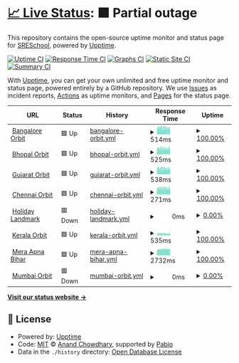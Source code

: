 # [📈 Live Status](https://SRESchool.github.io/All-HolidayLandmark-Websites-Uptime-Monitor): <!--live status--> **🟧 Partial outage**

This repository contains the open-source uptime monitor and status page for [SRESchool](https://SRESchool.github.io/All-HolidayLandmark-Websites-Uptime-Monitor), powered by [Upptime](https://github.com/upptime/upptime).

[![Uptime CI](https://github.com/SRESchool/All-HolidayLandmark-Websites-Uptime-Monitor/workflows/Uptime%20CI/badge.svg)](https://github.com/SRESchool/All-HolidayLandmark-Websites-Uptime-Monitor/actions?query=workflow%3A%22Uptime+CI%22)
[![Response Time CI](https://github.com/SRESchool/All-HolidayLandmark-Websites-Uptime-Monitor/workflows/Response%20Time%20CI/badge.svg)](https://github.com/SRESchool/All-HolidayLandmark-Websites-Uptime-Monitor/actions?query=workflow%3A%22Response+Time+CI%22)
[![Graphs CI](https://github.com/SRESchool/All-HolidayLandmark-Websites-Uptime-Monitor/workflows/Graphs%20CI/badge.svg)](https://github.com/SRESchool/All-HolidayLandmark-Websites-Uptime-Monitor/actions?query=workflow%3A%22Graphs+CI%22)
[![Static Site CI](https://github.com/SRESchool/All-HolidayLandmark-Websites-Uptime-Monitor/workflows/Static%20Site%20CI/badge.svg)](https://github.com/SRESchool/All-HolidayLandmark-Websites-Uptime-Monitor/actions?query=workflow%3A%22Static+Site+CI%22)
[![Summary CI](https://github.com/SRESchool/All-HolidayLandmark-Websites-Uptime-Monitor/workflows/Summary%20CI/badge.svg)](https://github.com/SRESchool/All-HolidayLandmark-Websites-Uptime-Monitor/actions?query=workflow%3A%22Summary+CI%22)

With [Upptime](https://upptime.js.org), you can get your own unlimited and free uptime monitor and status page, powered entirely by a GitHub repository. We use [Issues](https://github.com/SRESchool/All-HolidayLandmark-Websites-Uptime-Monitor/issues) as incident reports, [Actions](https://github.com/SRESchool/All-HolidayLandmark-Websites-Uptime-Monitor/actions) as uptime monitors, and [Pages](https://SRESchool.github.io/All-HolidayLandmark-Websites-Uptime-Monitor) for the status page.

<!--start: status pages-->
<!-- This summary is generated by Upptime (https://github.com/upptime/upptime) -->
<!-- Do not edit this manually, your changes will be overwritten -->
<!-- prettier-ignore -->
| URL | Status | History | Response Time | Uptime |
| --- | ------ | ------- | ------------- | ------ |
| <img alt="" src="https://icons.duckduckgo.com/ip3/bangaloreorbit.com.ico" height="13"> [Bangalore Orbit](https://bangaloreorbit.com) | 🟩 Up | [bangalore-orbit.yml](https://github.com/SRESchool/All-HolidayLandmark-Websites-Uptime-Monitor/commits/HEAD/history/bangalore-orbit.yml) | <details><summary><img alt="Response time graph" src="./graphs/bangalore-orbit/response-time-week.png" height="20"> 514ms</summary><br><a href="https://SRESchool.github.io/All-HolidayLandmark-Websites-Uptime-Monitor/history/bangalore-orbit"><img alt="Response time 514" src="https://img.shields.io/endpoint?url=https%3A%2F%2Fraw.githubusercontent.com%2FSRESchool%2FAll-HolidayLandmark-Websites-Uptime-Monitor%2FHEAD%2Fapi%2Fbangalore-orbit%2Fresponse-time.json"></a><br><a href="https://SRESchool.github.io/All-HolidayLandmark-Websites-Uptime-Monitor/history/bangalore-orbit"><img alt="24-hour response time 514" src="https://img.shields.io/endpoint?url=https%3A%2F%2Fraw.githubusercontent.com%2FSRESchool%2FAll-HolidayLandmark-Websites-Uptime-Monitor%2FHEAD%2Fapi%2Fbangalore-orbit%2Fresponse-time-day.json"></a><br><a href="https://SRESchool.github.io/All-HolidayLandmark-Websites-Uptime-Monitor/history/bangalore-orbit"><img alt="7-day response time 514" src="https://img.shields.io/endpoint?url=https%3A%2F%2Fraw.githubusercontent.com%2FSRESchool%2FAll-HolidayLandmark-Websites-Uptime-Monitor%2FHEAD%2Fapi%2Fbangalore-orbit%2Fresponse-time-week.json"></a><br><a href="https://SRESchool.github.io/All-HolidayLandmark-Websites-Uptime-Monitor/history/bangalore-orbit"><img alt="30-day response time 514" src="https://img.shields.io/endpoint?url=https%3A%2F%2Fraw.githubusercontent.com%2FSRESchool%2FAll-HolidayLandmark-Websites-Uptime-Monitor%2FHEAD%2Fapi%2Fbangalore-orbit%2Fresponse-time-month.json"></a><br><a href="https://SRESchool.github.io/All-HolidayLandmark-Websites-Uptime-Monitor/history/bangalore-orbit"><img alt="1-year response time 514" src="https://img.shields.io/endpoint?url=https%3A%2F%2Fraw.githubusercontent.com%2FSRESchool%2FAll-HolidayLandmark-Websites-Uptime-Monitor%2FHEAD%2Fapi%2Fbangalore-orbit%2Fresponse-time-year.json"></a></details> | <details><summary><a href="https://SRESchool.github.io/All-HolidayLandmark-Websites-Uptime-Monitor/history/bangalore-orbit">100.00%</a></summary><a href="https://SRESchool.github.io/All-HolidayLandmark-Websites-Uptime-Monitor/history/bangalore-orbit"><img alt="All-time uptime 100.00%" src="https://img.shields.io/endpoint?url=https%3A%2F%2Fraw.githubusercontent.com%2FSRESchool%2FAll-HolidayLandmark-Websites-Uptime-Monitor%2FHEAD%2Fapi%2Fbangalore-orbit%2Fuptime.json"></a><br><a href="https://SRESchool.github.io/All-HolidayLandmark-Websites-Uptime-Monitor/history/bangalore-orbit"><img alt="24-hour uptime 100.00%" src="https://img.shields.io/endpoint?url=https%3A%2F%2Fraw.githubusercontent.com%2FSRESchool%2FAll-HolidayLandmark-Websites-Uptime-Monitor%2FHEAD%2Fapi%2Fbangalore-orbit%2Fuptime-day.json"></a><br><a href="https://SRESchool.github.io/All-HolidayLandmark-Websites-Uptime-Monitor/history/bangalore-orbit"><img alt="7-day uptime 100.00%" src="https://img.shields.io/endpoint?url=https%3A%2F%2Fraw.githubusercontent.com%2FSRESchool%2FAll-HolidayLandmark-Websites-Uptime-Monitor%2FHEAD%2Fapi%2Fbangalore-orbit%2Fuptime-week.json"></a><br><a href="https://SRESchool.github.io/All-HolidayLandmark-Websites-Uptime-Monitor/history/bangalore-orbit"><img alt="30-day uptime 100.00%" src="https://img.shields.io/endpoint?url=https%3A%2F%2Fraw.githubusercontent.com%2FSRESchool%2FAll-HolidayLandmark-Websites-Uptime-Monitor%2FHEAD%2Fapi%2Fbangalore-orbit%2Fuptime-month.json"></a><br><a href="https://SRESchool.github.io/All-HolidayLandmark-Websites-Uptime-Monitor/history/bangalore-orbit"><img alt="1-year uptime 100.00%" src="https://img.shields.io/endpoint?url=https%3A%2F%2Fraw.githubusercontent.com%2FSRESchool%2FAll-HolidayLandmark-Websites-Uptime-Monitor%2FHEAD%2Fapi%2Fbangalore-orbit%2Fuptime-year.json"></a></details>
| <img alt="" src="https://icons.duckduckgo.com/ip3/bhopalorbit.com.ico" height="13"> [Bhopal Orbit](https://bhopalorbit.com) | 🟩 Up | [bhopal-orbit.yml](https://github.com/SRESchool/All-HolidayLandmark-Websites-Uptime-Monitor/commits/HEAD/history/bhopal-orbit.yml) | <details><summary><img alt="Response time graph" src="./graphs/bhopal-orbit/response-time-week.png" height="20"> 525ms</summary><br><a href="https://SRESchool.github.io/All-HolidayLandmark-Websites-Uptime-Monitor/history/bhopal-orbit"><img alt="Response time 525" src="https://img.shields.io/endpoint?url=https%3A%2F%2Fraw.githubusercontent.com%2FSRESchool%2FAll-HolidayLandmark-Websites-Uptime-Monitor%2FHEAD%2Fapi%2Fbhopal-orbit%2Fresponse-time.json"></a><br><a href="https://SRESchool.github.io/All-HolidayLandmark-Websites-Uptime-Monitor/history/bhopal-orbit"><img alt="24-hour response time 525" src="https://img.shields.io/endpoint?url=https%3A%2F%2Fraw.githubusercontent.com%2FSRESchool%2FAll-HolidayLandmark-Websites-Uptime-Monitor%2FHEAD%2Fapi%2Fbhopal-orbit%2Fresponse-time-day.json"></a><br><a href="https://SRESchool.github.io/All-HolidayLandmark-Websites-Uptime-Monitor/history/bhopal-orbit"><img alt="7-day response time 525" src="https://img.shields.io/endpoint?url=https%3A%2F%2Fraw.githubusercontent.com%2FSRESchool%2FAll-HolidayLandmark-Websites-Uptime-Monitor%2FHEAD%2Fapi%2Fbhopal-orbit%2Fresponse-time-week.json"></a><br><a href="https://SRESchool.github.io/All-HolidayLandmark-Websites-Uptime-Monitor/history/bhopal-orbit"><img alt="30-day response time 525" src="https://img.shields.io/endpoint?url=https%3A%2F%2Fraw.githubusercontent.com%2FSRESchool%2FAll-HolidayLandmark-Websites-Uptime-Monitor%2FHEAD%2Fapi%2Fbhopal-orbit%2Fresponse-time-month.json"></a><br><a href="https://SRESchool.github.io/All-HolidayLandmark-Websites-Uptime-Monitor/history/bhopal-orbit"><img alt="1-year response time 525" src="https://img.shields.io/endpoint?url=https%3A%2F%2Fraw.githubusercontent.com%2FSRESchool%2FAll-HolidayLandmark-Websites-Uptime-Monitor%2FHEAD%2Fapi%2Fbhopal-orbit%2Fresponse-time-year.json"></a></details> | <details><summary><a href="https://SRESchool.github.io/All-HolidayLandmark-Websites-Uptime-Monitor/history/bhopal-orbit">100.00%</a></summary><a href="https://SRESchool.github.io/All-HolidayLandmark-Websites-Uptime-Monitor/history/bhopal-orbit"><img alt="All-time uptime 100.00%" src="https://img.shields.io/endpoint?url=https%3A%2F%2Fraw.githubusercontent.com%2FSRESchool%2FAll-HolidayLandmark-Websites-Uptime-Monitor%2FHEAD%2Fapi%2Fbhopal-orbit%2Fuptime.json"></a><br><a href="https://SRESchool.github.io/All-HolidayLandmark-Websites-Uptime-Monitor/history/bhopal-orbit"><img alt="24-hour uptime 100.00%" src="https://img.shields.io/endpoint?url=https%3A%2F%2Fraw.githubusercontent.com%2FSRESchool%2FAll-HolidayLandmark-Websites-Uptime-Monitor%2FHEAD%2Fapi%2Fbhopal-orbit%2Fuptime-day.json"></a><br><a href="https://SRESchool.github.io/All-HolidayLandmark-Websites-Uptime-Monitor/history/bhopal-orbit"><img alt="7-day uptime 100.00%" src="https://img.shields.io/endpoint?url=https%3A%2F%2Fraw.githubusercontent.com%2FSRESchool%2FAll-HolidayLandmark-Websites-Uptime-Monitor%2FHEAD%2Fapi%2Fbhopal-orbit%2Fuptime-week.json"></a><br><a href="https://SRESchool.github.io/All-HolidayLandmark-Websites-Uptime-Monitor/history/bhopal-orbit"><img alt="30-day uptime 100.00%" src="https://img.shields.io/endpoint?url=https%3A%2F%2Fraw.githubusercontent.com%2FSRESchool%2FAll-HolidayLandmark-Websites-Uptime-Monitor%2FHEAD%2Fapi%2Fbhopal-orbit%2Fuptime-month.json"></a><br><a href="https://SRESchool.github.io/All-HolidayLandmark-Websites-Uptime-Monitor/history/bhopal-orbit"><img alt="1-year uptime 100.00%" src="https://img.shields.io/endpoint?url=https%3A%2F%2Fraw.githubusercontent.com%2FSRESchool%2FAll-HolidayLandmark-Websites-Uptime-Monitor%2FHEAD%2Fapi%2Fbhopal-orbit%2Fuptime-year.json"></a></details>
| <img alt="" src="https://icons.duckduckgo.com/ip3/gujaratorbit.com.ico" height="13"> [Gujarat Orbit](https://gujaratorbit.com) | 🟩 Up | [gujarat-orbit.yml](https://github.com/SRESchool/All-HolidayLandmark-Websites-Uptime-Monitor/commits/HEAD/history/gujarat-orbit.yml) | <details><summary><img alt="Response time graph" src="./graphs/gujarat-orbit/response-time-week.png" height="20"> 538ms</summary><br><a href="https://SRESchool.github.io/All-HolidayLandmark-Websites-Uptime-Monitor/history/gujarat-orbit"><img alt="Response time 538" src="https://img.shields.io/endpoint?url=https%3A%2F%2Fraw.githubusercontent.com%2FSRESchool%2FAll-HolidayLandmark-Websites-Uptime-Monitor%2FHEAD%2Fapi%2Fgujarat-orbit%2Fresponse-time.json"></a><br><a href="https://SRESchool.github.io/All-HolidayLandmark-Websites-Uptime-Monitor/history/gujarat-orbit"><img alt="24-hour response time 538" src="https://img.shields.io/endpoint?url=https%3A%2F%2Fraw.githubusercontent.com%2FSRESchool%2FAll-HolidayLandmark-Websites-Uptime-Monitor%2FHEAD%2Fapi%2Fgujarat-orbit%2Fresponse-time-day.json"></a><br><a href="https://SRESchool.github.io/All-HolidayLandmark-Websites-Uptime-Monitor/history/gujarat-orbit"><img alt="7-day response time 538" src="https://img.shields.io/endpoint?url=https%3A%2F%2Fraw.githubusercontent.com%2FSRESchool%2FAll-HolidayLandmark-Websites-Uptime-Monitor%2FHEAD%2Fapi%2Fgujarat-orbit%2Fresponse-time-week.json"></a><br><a href="https://SRESchool.github.io/All-HolidayLandmark-Websites-Uptime-Monitor/history/gujarat-orbit"><img alt="30-day response time 538" src="https://img.shields.io/endpoint?url=https%3A%2F%2Fraw.githubusercontent.com%2FSRESchool%2FAll-HolidayLandmark-Websites-Uptime-Monitor%2FHEAD%2Fapi%2Fgujarat-orbit%2Fresponse-time-month.json"></a><br><a href="https://SRESchool.github.io/All-HolidayLandmark-Websites-Uptime-Monitor/history/gujarat-orbit"><img alt="1-year response time 538" src="https://img.shields.io/endpoint?url=https%3A%2F%2Fraw.githubusercontent.com%2FSRESchool%2FAll-HolidayLandmark-Websites-Uptime-Monitor%2FHEAD%2Fapi%2Fgujarat-orbit%2Fresponse-time-year.json"></a></details> | <details><summary><a href="https://SRESchool.github.io/All-HolidayLandmark-Websites-Uptime-Monitor/history/gujarat-orbit">100.00%</a></summary><a href="https://SRESchool.github.io/All-HolidayLandmark-Websites-Uptime-Monitor/history/gujarat-orbit"><img alt="All-time uptime 100.00%" src="https://img.shields.io/endpoint?url=https%3A%2F%2Fraw.githubusercontent.com%2FSRESchool%2FAll-HolidayLandmark-Websites-Uptime-Monitor%2FHEAD%2Fapi%2Fgujarat-orbit%2Fuptime.json"></a><br><a href="https://SRESchool.github.io/All-HolidayLandmark-Websites-Uptime-Monitor/history/gujarat-orbit"><img alt="24-hour uptime 100.00%" src="https://img.shields.io/endpoint?url=https%3A%2F%2Fraw.githubusercontent.com%2FSRESchool%2FAll-HolidayLandmark-Websites-Uptime-Monitor%2FHEAD%2Fapi%2Fgujarat-orbit%2Fuptime-day.json"></a><br><a href="https://SRESchool.github.io/All-HolidayLandmark-Websites-Uptime-Monitor/history/gujarat-orbit"><img alt="7-day uptime 100.00%" src="https://img.shields.io/endpoint?url=https%3A%2F%2Fraw.githubusercontent.com%2FSRESchool%2FAll-HolidayLandmark-Websites-Uptime-Monitor%2FHEAD%2Fapi%2Fgujarat-orbit%2Fuptime-week.json"></a><br><a href="https://SRESchool.github.io/All-HolidayLandmark-Websites-Uptime-Monitor/history/gujarat-orbit"><img alt="30-day uptime 100.00%" src="https://img.shields.io/endpoint?url=https%3A%2F%2Fraw.githubusercontent.com%2FSRESchool%2FAll-HolidayLandmark-Websites-Uptime-Monitor%2FHEAD%2Fapi%2Fgujarat-orbit%2Fuptime-month.json"></a><br><a href="https://SRESchool.github.io/All-HolidayLandmark-Websites-Uptime-Monitor/history/gujarat-orbit"><img alt="1-year uptime 100.00%" src="https://img.shields.io/endpoint?url=https%3A%2F%2Fraw.githubusercontent.com%2FSRESchool%2FAll-HolidayLandmark-Websites-Uptime-Monitor%2FHEAD%2Fapi%2Fgujarat-orbit%2Fuptime-year.json"></a></details>
| <img alt="" src="https://icons.duckduckgo.com/ip3/chennaiorbit.com.ico" height="13"> [Chennai Orbit](https://chennaiorbit.com) | 🟩 Up | [chennai-orbit.yml](https://github.com/SRESchool/All-HolidayLandmark-Websites-Uptime-Monitor/commits/HEAD/history/chennai-orbit.yml) | <details><summary><img alt="Response time graph" src="./graphs/chennai-orbit/response-time-week.png" height="20"> 271ms</summary><br><a href="https://SRESchool.github.io/All-HolidayLandmark-Websites-Uptime-Monitor/history/chennai-orbit"><img alt="Response time 271" src="https://img.shields.io/endpoint?url=https%3A%2F%2Fraw.githubusercontent.com%2FSRESchool%2FAll-HolidayLandmark-Websites-Uptime-Monitor%2FHEAD%2Fapi%2Fchennai-orbit%2Fresponse-time.json"></a><br><a href="https://SRESchool.github.io/All-HolidayLandmark-Websites-Uptime-Monitor/history/chennai-orbit"><img alt="24-hour response time 271" src="https://img.shields.io/endpoint?url=https%3A%2F%2Fraw.githubusercontent.com%2FSRESchool%2FAll-HolidayLandmark-Websites-Uptime-Monitor%2FHEAD%2Fapi%2Fchennai-orbit%2Fresponse-time-day.json"></a><br><a href="https://SRESchool.github.io/All-HolidayLandmark-Websites-Uptime-Monitor/history/chennai-orbit"><img alt="7-day response time 271" src="https://img.shields.io/endpoint?url=https%3A%2F%2Fraw.githubusercontent.com%2FSRESchool%2FAll-HolidayLandmark-Websites-Uptime-Monitor%2FHEAD%2Fapi%2Fchennai-orbit%2Fresponse-time-week.json"></a><br><a href="https://SRESchool.github.io/All-HolidayLandmark-Websites-Uptime-Monitor/history/chennai-orbit"><img alt="30-day response time 271" src="https://img.shields.io/endpoint?url=https%3A%2F%2Fraw.githubusercontent.com%2FSRESchool%2FAll-HolidayLandmark-Websites-Uptime-Monitor%2FHEAD%2Fapi%2Fchennai-orbit%2Fresponse-time-month.json"></a><br><a href="https://SRESchool.github.io/All-HolidayLandmark-Websites-Uptime-Monitor/history/chennai-orbit"><img alt="1-year response time 271" src="https://img.shields.io/endpoint?url=https%3A%2F%2Fraw.githubusercontent.com%2FSRESchool%2FAll-HolidayLandmark-Websites-Uptime-Monitor%2FHEAD%2Fapi%2Fchennai-orbit%2Fresponse-time-year.json"></a></details> | <details><summary><a href="https://SRESchool.github.io/All-HolidayLandmark-Websites-Uptime-Monitor/history/chennai-orbit">100.00%</a></summary><a href="https://SRESchool.github.io/All-HolidayLandmark-Websites-Uptime-Monitor/history/chennai-orbit"><img alt="All-time uptime 100.00%" src="https://img.shields.io/endpoint?url=https%3A%2F%2Fraw.githubusercontent.com%2FSRESchool%2FAll-HolidayLandmark-Websites-Uptime-Monitor%2FHEAD%2Fapi%2Fchennai-orbit%2Fuptime.json"></a><br><a href="https://SRESchool.github.io/All-HolidayLandmark-Websites-Uptime-Monitor/history/chennai-orbit"><img alt="24-hour uptime 100.00%" src="https://img.shields.io/endpoint?url=https%3A%2F%2Fraw.githubusercontent.com%2FSRESchool%2FAll-HolidayLandmark-Websites-Uptime-Monitor%2FHEAD%2Fapi%2Fchennai-orbit%2Fuptime-day.json"></a><br><a href="https://SRESchool.github.io/All-HolidayLandmark-Websites-Uptime-Monitor/history/chennai-orbit"><img alt="7-day uptime 100.00%" src="https://img.shields.io/endpoint?url=https%3A%2F%2Fraw.githubusercontent.com%2FSRESchool%2FAll-HolidayLandmark-Websites-Uptime-Monitor%2FHEAD%2Fapi%2Fchennai-orbit%2Fuptime-week.json"></a><br><a href="https://SRESchool.github.io/All-HolidayLandmark-Websites-Uptime-Monitor/history/chennai-orbit"><img alt="30-day uptime 100.00%" src="https://img.shields.io/endpoint?url=https%3A%2F%2Fraw.githubusercontent.com%2FSRESchool%2FAll-HolidayLandmark-Websites-Uptime-Monitor%2FHEAD%2Fapi%2Fchennai-orbit%2Fuptime-month.json"></a><br><a href="https://SRESchool.github.io/All-HolidayLandmark-Websites-Uptime-Monitor/history/chennai-orbit"><img alt="1-year uptime 100.00%" src="https://img.shields.io/endpoint?url=https%3A%2F%2Fraw.githubusercontent.com%2FSRESchool%2FAll-HolidayLandmark-Websites-Uptime-Monitor%2FHEAD%2Fapi%2Fchennai-orbit%2Fuptime-year.json"></a></details>
| <img alt="" src="https://icons.duckduckgo.com/ip3/holidaylandmark.com.ico" height="13"> [Holiday Landmark](https://holidaylandmark.com) | 🟥 Down | [holiday-landmark.yml](https://github.com/SRESchool/All-HolidayLandmark-Websites-Uptime-Monitor/commits/HEAD/history/holiday-landmark.yml) | <details><summary><img alt="Response time graph" src="./graphs/holiday-landmark/response-time-week.png" height="20"> 0ms</summary><br><a href="https://SRESchool.github.io/All-HolidayLandmark-Websites-Uptime-Monitor/history/holiday-landmark"><img alt="Response time 0" src="https://img.shields.io/endpoint?url=https%3A%2F%2Fraw.githubusercontent.com%2FSRESchool%2FAll-HolidayLandmark-Websites-Uptime-Monitor%2FHEAD%2Fapi%2Fholiday-landmark%2Fresponse-time.json"></a><br><a href="https://SRESchool.github.io/All-HolidayLandmark-Websites-Uptime-Monitor/history/holiday-landmark"><img alt="24-hour response time 0" src="https://img.shields.io/endpoint?url=https%3A%2F%2Fraw.githubusercontent.com%2FSRESchool%2FAll-HolidayLandmark-Websites-Uptime-Monitor%2FHEAD%2Fapi%2Fholiday-landmark%2Fresponse-time-day.json"></a><br><a href="https://SRESchool.github.io/All-HolidayLandmark-Websites-Uptime-Monitor/history/holiday-landmark"><img alt="7-day response time 0" src="https://img.shields.io/endpoint?url=https%3A%2F%2Fraw.githubusercontent.com%2FSRESchool%2FAll-HolidayLandmark-Websites-Uptime-Monitor%2FHEAD%2Fapi%2Fholiday-landmark%2Fresponse-time-week.json"></a><br><a href="https://SRESchool.github.io/All-HolidayLandmark-Websites-Uptime-Monitor/history/holiday-landmark"><img alt="30-day response time 0" src="https://img.shields.io/endpoint?url=https%3A%2F%2Fraw.githubusercontent.com%2FSRESchool%2FAll-HolidayLandmark-Websites-Uptime-Monitor%2FHEAD%2Fapi%2Fholiday-landmark%2Fresponse-time-month.json"></a><br><a href="https://SRESchool.github.io/All-HolidayLandmark-Websites-Uptime-Monitor/history/holiday-landmark"><img alt="1-year response time 0" src="https://img.shields.io/endpoint?url=https%3A%2F%2Fraw.githubusercontent.com%2FSRESchool%2FAll-HolidayLandmark-Websites-Uptime-Monitor%2FHEAD%2Fapi%2Fholiday-landmark%2Fresponse-time-year.json"></a></details> | <details><summary><a href="https://SRESchool.github.io/All-HolidayLandmark-Websites-Uptime-Monitor/history/holiday-landmark">0.00%</a></summary><a href="https://SRESchool.github.io/All-HolidayLandmark-Websites-Uptime-Monitor/history/holiday-landmark"><img alt="All-time uptime 0.00%" src="https://img.shields.io/endpoint?url=https%3A%2F%2Fraw.githubusercontent.com%2FSRESchool%2FAll-HolidayLandmark-Websites-Uptime-Monitor%2FHEAD%2Fapi%2Fholiday-landmark%2Fuptime.json"></a><br><a href="https://SRESchool.github.io/All-HolidayLandmark-Websites-Uptime-Monitor/history/holiday-landmark"><img alt="24-hour uptime 0.00%" src="https://img.shields.io/endpoint?url=https%3A%2F%2Fraw.githubusercontent.com%2FSRESchool%2FAll-HolidayLandmark-Websites-Uptime-Monitor%2FHEAD%2Fapi%2Fholiday-landmark%2Fuptime-day.json"></a><br><a href="https://SRESchool.github.io/All-HolidayLandmark-Websites-Uptime-Monitor/history/holiday-landmark"><img alt="7-day uptime 0.00%" src="https://img.shields.io/endpoint?url=https%3A%2F%2Fraw.githubusercontent.com%2FSRESchool%2FAll-HolidayLandmark-Websites-Uptime-Monitor%2FHEAD%2Fapi%2Fholiday-landmark%2Fuptime-week.json"></a><br><a href="https://SRESchool.github.io/All-HolidayLandmark-Websites-Uptime-Monitor/history/holiday-landmark"><img alt="30-day uptime 0.00%" src="https://img.shields.io/endpoint?url=https%3A%2F%2Fraw.githubusercontent.com%2FSRESchool%2FAll-HolidayLandmark-Websites-Uptime-Monitor%2FHEAD%2Fapi%2Fholiday-landmark%2Fuptime-month.json"></a><br><a href="https://SRESchool.github.io/All-HolidayLandmark-Websites-Uptime-Monitor/history/holiday-landmark"><img alt="1-year uptime 0.00%" src="https://img.shields.io/endpoint?url=https%3A%2F%2Fraw.githubusercontent.com%2FSRESchool%2FAll-HolidayLandmark-Websites-Uptime-Monitor%2FHEAD%2Fapi%2Fholiday-landmark%2Fuptime-year.json"></a></details>
| <img alt="" src="https://icons.duckduckgo.com/ip3/keralaorbit.in.ico" height="13"> [Kerala Orbit](https://keralaorbit.in) | 🟩 Up | [kerala-orbit.yml](https://github.com/SRESchool/All-HolidayLandmark-Websites-Uptime-Monitor/commits/HEAD/history/kerala-orbit.yml) | <details><summary><img alt="Response time graph" src="./graphs/kerala-orbit/response-time-week.png" height="20"> 535ms</summary><br><a href="https://SRESchool.github.io/All-HolidayLandmark-Websites-Uptime-Monitor/history/kerala-orbit"><img alt="Response time 535" src="https://img.shields.io/endpoint?url=https%3A%2F%2Fraw.githubusercontent.com%2FSRESchool%2FAll-HolidayLandmark-Websites-Uptime-Monitor%2FHEAD%2Fapi%2Fkerala-orbit%2Fresponse-time.json"></a><br><a href="https://SRESchool.github.io/All-HolidayLandmark-Websites-Uptime-Monitor/history/kerala-orbit"><img alt="24-hour response time 535" src="https://img.shields.io/endpoint?url=https%3A%2F%2Fraw.githubusercontent.com%2FSRESchool%2FAll-HolidayLandmark-Websites-Uptime-Monitor%2FHEAD%2Fapi%2Fkerala-orbit%2Fresponse-time-day.json"></a><br><a href="https://SRESchool.github.io/All-HolidayLandmark-Websites-Uptime-Monitor/history/kerala-orbit"><img alt="7-day response time 535" src="https://img.shields.io/endpoint?url=https%3A%2F%2Fraw.githubusercontent.com%2FSRESchool%2FAll-HolidayLandmark-Websites-Uptime-Monitor%2FHEAD%2Fapi%2Fkerala-orbit%2Fresponse-time-week.json"></a><br><a href="https://SRESchool.github.io/All-HolidayLandmark-Websites-Uptime-Monitor/history/kerala-orbit"><img alt="30-day response time 535" src="https://img.shields.io/endpoint?url=https%3A%2F%2Fraw.githubusercontent.com%2FSRESchool%2FAll-HolidayLandmark-Websites-Uptime-Monitor%2FHEAD%2Fapi%2Fkerala-orbit%2Fresponse-time-month.json"></a><br><a href="https://SRESchool.github.io/All-HolidayLandmark-Websites-Uptime-Monitor/history/kerala-orbit"><img alt="1-year response time 535" src="https://img.shields.io/endpoint?url=https%3A%2F%2Fraw.githubusercontent.com%2FSRESchool%2FAll-HolidayLandmark-Websites-Uptime-Monitor%2FHEAD%2Fapi%2Fkerala-orbit%2Fresponse-time-year.json"></a></details> | <details><summary><a href="https://SRESchool.github.io/All-HolidayLandmark-Websites-Uptime-Monitor/history/kerala-orbit">100.00%</a></summary><a href="https://SRESchool.github.io/All-HolidayLandmark-Websites-Uptime-Monitor/history/kerala-orbit"><img alt="All-time uptime 100.00%" src="https://img.shields.io/endpoint?url=https%3A%2F%2Fraw.githubusercontent.com%2FSRESchool%2FAll-HolidayLandmark-Websites-Uptime-Monitor%2FHEAD%2Fapi%2Fkerala-orbit%2Fuptime.json"></a><br><a href="https://SRESchool.github.io/All-HolidayLandmark-Websites-Uptime-Monitor/history/kerala-orbit"><img alt="24-hour uptime 100.00%" src="https://img.shields.io/endpoint?url=https%3A%2F%2Fraw.githubusercontent.com%2FSRESchool%2FAll-HolidayLandmark-Websites-Uptime-Monitor%2FHEAD%2Fapi%2Fkerala-orbit%2Fuptime-day.json"></a><br><a href="https://SRESchool.github.io/All-HolidayLandmark-Websites-Uptime-Monitor/history/kerala-orbit"><img alt="7-day uptime 100.00%" src="https://img.shields.io/endpoint?url=https%3A%2F%2Fraw.githubusercontent.com%2FSRESchool%2FAll-HolidayLandmark-Websites-Uptime-Monitor%2FHEAD%2Fapi%2Fkerala-orbit%2Fuptime-week.json"></a><br><a href="https://SRESchool.github.io/All-HolidayLandmark-Websites-Uptime-Monitor/history/kerala-orbit"><img alt="30-day uptime 100.00%" src="https://img.shields.io/endpoint?url=https%3A%2F%2Fraw.githubusercontent.com%2FSRESchool%2FAll-HolidayLandmark-Websites-Uptime-Monitor%2FHEAD%2Fapi%2Fkerala-orbit%2Fuptime-month.json"></a><br><a href="https://SRESchool.github.io/All-HolidayLandmark-Websites-Uptime-Monitor/history/kerala-orbit"><img alt="1-year uptime 100.00%" src="https://img.shields.io/endpoint?url=https%3A%2F%2Fraw.githubusercontent.com%2FSRESchool%2FAll-HolidayLandmark-Websites-Uptime-Monitor%2FHEAD%2Fapi%2Fkerala-orbit%2Fuptime-year.json"></a></details>
| <img alt="" src="https://icons.duckduckgo.com/ip3/meraapnabihar.com.ico" height="13"> [Mera Apna Bihar](https://meraapnabihar.com) | 🟩 Up | [mera-apna-bihar.yml](https://github.com/SRESchool/All-HolidayLandmark-Websites-Uptime-Monitor/commits/HEAD/history/mera-apna-bihar.yml) | <details><summary><img alt="Response time graph" src="./graphs/mera-apna-bihar/response-time-week.png" height="20"> 2732ms</summary><br><a href="https://SRESchool.github.io/All-HolidayLandmark-Websites-Uptime-Monitor/history/mera-apna-bihar"><img alt="Response time 2732" src="https://img.shields.io/endpoint?url=https%3A%2F%2Fraw.githubusercontent.com%2FSRESchool%2FAll-HolidayLandmark-Websites-Uptime-Monitor%2FHEAD%2Fapi%2Fmera-apna-bihar%2Fresponse-time.json"></a><br><a href="https://SRESchool.github.io/All-HolidayLandmark-Websites-Uptime-Monitor/history/mera-apna-bihar"><img alt="24-hour response time 2732" src="https://img.shields.io/endpoint?url=https%3A%2F%2Fraw.githubusercontent.com%2FSRESchool%2FAll-HolidayLandmark-Websites-Uptime-Monitor%2FHEAD%2Fapi%2Fmera-apna-bihar%2Fresponse-time-day.json"></a><br><a href="https://SRESchool.github.io/All-HolidayLandmark-Websites-Uptime-Monitor/history/mera-apna-bihar"><img alt="7-day response time 2732" src="https://img.shields.io/endpoint?url=https%3A%2F%2Fraw.githubusercontent.com%2FSRESchool%2FAll-HolidayLandmark-Websites-Uptime-Monitor%2FHEAD%2Fapi%2Fmera-apna-bihar%2Fresponse-time-week.json"></a><br><a href="https://SRESchool.github.io/All-HolidayLandmark-Websites-Uptime-Monitor/history/mera-apna-bihar"><img alt="30-day response time 2732" src="https://img.shields.io/endpoint?url=https%3A%2F%2Fraw.githubusercontent.com%2FSRESchool%2FAll-HolidayLandmark-Websites-Uptime-Monitor%2FHEAD%2Fapi%2Fmera-apna-bihar%2Fresponse-time-month.json"></a><br><a href="https://SRESchool.github.io/All-HolidayLandmark-Websites-Uptime-Monitor/history/mera-apna-bihar"><img alt="1-year response time 2732" src="https://img.shields.io/endpoint?url=https%3A%2F%2Fraw.githubusercontent.com%2FSRESchool%2FAll-HolidayLandmark-Websites-Uptime-Monitor%2FHEAD%2Fapi%2Fmera-apna-bihar%2Fresponse-time-year.json"></a></details> | <details><summary><a href="https://SRESchool.github.io/All-HolidayLandmark-Websites-Uptime-Monitor/history/mera-apna-bihar">100.00%</a></summary><a href="https://SRESchool.github.io/All-HolidayLandmark-Websites-Uptime-Monitor/history/mera-apna-bihar"><img alt="All-time uptime 100.00%" src="https://img.shields.io/endpoint?url=https%3A%2F%2Fraw.githubusercontent.com%2FSRESchool%2FAll-HolidayLandmark-Websites-Uptime-Monitor%2FHEAD%2Fapi%2Fmera-apna-bihar%2Fuptime.json"></a><br><a href="https://SRESchool.github.io/All-HolidayLandmark-Websites-Uptime-Monitor/history/mera-apna-bihar"><img alt="24-hour uptime 100.00%" src="https://img.shields.io/endpoint?url=https%3A%2F%2Fraw.githubusercontent.com%2FSRESchool%2FAll-HolidayLandmark-Websites-Uptime-Monitor%2FHEAD%2Fapi%2Fmera-apna-bihar%2Fuptime-day.json"></a><br><a href="https://SRESchool.github.io/All-HolidayLandmark-Websites-Uptime-Monitor/history/mera-apna-bihar"><img alt="7-day uptime 100.00%" src="https://img.shields.io/endpoint?url=https%3A%2F%2Fraw.githubusercontent.com%2FSRESchool%2FAll-HolidayLandmark-Websites-Uptime-Monitor%2FHEAD%2Fapi%2Fmera-apna-bihar%2Fuptime-week.json"></a><br><a href="https://SRESchool.github.io/All-HolidayLandmark-Websites-Uptime-Monitor/history/mera-apna-bihar"><img alt="30-day uptime 100.00%" src="https://img.shields.io/endpoint?url=https%3A%2F%2Fraw.githubusercontent.com%2FSRESchool%2FAll-HolidayLandmark-Websites-Uptime-Monitor%2FHEAD%2Fapi%2Fmera-apna-bihar%2Fuptime-month.json"></a><br><a href="https://SRESchool.github.io/All-HolidayLandmark-Websites-Uptime-Monitor/history/mera-apna-bihar"><img alt="1-year uptime 100.00%" src="https://img.shields.io/endpoint?url=https%3A%2F%2Fraw.githubusercontent.com%2FSRESchool%2FAll-HolidayLandmark-Websites-Uptime-Monitor%2FHEAD%2Fapi%2Fmera-apna-bihar%2Fuptime-year.json"></a></details>
| <img alt="" src="https://icons.duckduckgo.com/ip3/mumbaiorbit.in.ico" height="13"> [Mumbai Orbit](https://mumbaiorbit.in) | 🟥 Down | [mumbai-orbit.yml](https://github.com/SRESchool/All-HolidayLandmark-Websites-Uptime-Monitor/commits/HEAD/history/mumbai-orbit.yml) | <details><summary><img alt="Response time graph" src="./graphs/mumbai-orbit/response-time-week.png" height="20"> 0ms</summary><br><a href="https://SRESchool.github.io/All-HolidayLandmark-Websites-Uptime-Monitor/history/mumbai-orbit"><img alt="Response time 0" src="https://img.shields.io/endpoint?url=https%3A%2F%2Fraw.githubusercontent.com%2FSRESchool%2FAll-HolidayLandmark-Websites-Uptime-Monitor%2FHEAD%2Fapi%2Fmumbai-orbit%2Fresponse-time.json"></a><br><a href="https://SRESchool.github.io/All-HolidayLandmark-Websites-Uptime-Monitor/history/mumbai-orbit"><img alt="24-hour response time 0" src="https://img.shields.io/endpoint?url=https%3A%2F%2Fraw.githubusercontent.com%2FSRESchool%2FAll-HolidayLandmark-Websites-Uptime-Monitor%2FHEAD%2Fapi%2Fmumbai-orbit%2Fresponse-time-day.json"></a><br><a href="https://SRESchool.github.io/All-HolidayLandmark-Websites-Uptime-Monitor/history/mumbai-orbit"><img alt="7-day response time 0" src="https://img.shields.io/endpoint?url=https%3A%2F%2Fraw.githubusercontent.com%2FSRESchool%2FAll-HolidayLandmark-Websites-Uptime-Monitor%2FHEAD%2Fapi%2Fmumbai-orbit%2Fresponse-time-week.json"></a><br><a href="https://SRESchool.github.io/All-HolidayLandmark-Websites-Uptime-Monitor/history/mumbai-orbit"><img alt="30-day response time 0" src="https://img.shields.io/endpoint?url=https%3A%2F%2Fraw.githubusercontent.com%2FSRESchool%2FAll-HolidayLandmark-Websites-Uptime-Monitor%2FHEAD%2Fapi%2Fmumbai-orbit%2Fresponse-time-month.json"></a><br><a href="https://SRESchool.github.io/All-HolidayLandmark-Websites-Uptime-Monitor/history/mumbai-orbit"><img alt="1-year response time 0" src="https://img.shields.io/endpoint?url=https%3A%2F%2Fraw.githubusercontent.com%2FSRESchool%2FAll-HolidayLandmark-Websites-Uptime-Monitor%2FHEAD%2Fapi%2Fmumbai-orbit%2Fresponse-time-year.json"></a></details> | <details><summary><a href="https://SRESchool.github.io/All-HolidayLandmark-Websites-Uptime-Monitor/history/mumbai-orbit">0.00%</a></summary><a href="https://SRESchool.github.io/All-HolidayLandmark-Websites-Uptime-Monitor/history/mumbai-orbit"><img alt="All-time uptime 0.00%" src="https://img.shields.io/endpoint?url=https%3A%2F%2Fraw.githubusercontent.com%2FSRESchool%2FAll-HolidayLandmark-Websites-Uptime-Monitor%2FHEAD%2Fapi%2Fmumbai-orbit%2Fuptime.json"></a><br><a href="https://SRESchool.github.io/All-HolidayLandmark-Websites-Uptime-Monitor/history/mumbai-orbit"><img alt="24-hour uptime 0.00%" src="https://img.shields.io/endpoint?url=https%3A%2F%2Fraw.githubusercontent.com%2FSRESchool%2FAll-HolidayLandmark-Websites-Uptime-Monitor%2FHEAD%2Fapi%2Fmumbai-orbit%2Fuptime-day.json"></a><br><a href="https://SRESchool.github.io/All-HolidayLandmark-Websites-Uptime-Monitor/history/mumbai-orbit"><img alt="7-day uptime 0.00%" src="https://img.shields.io/endpoint?url=https%3A%2F%2Fraw.githubusercontent.com%2FSRESchool%2FAll-HolidayLandmark-Websites-Uptime-Monitor%2FHEAD%2Fapi%2Fmumbai-orbit%2Fuptime-week.json"></a><br><a href="https://SRESchool.github.io/All-HolidayLandmark-Websites-Uptime-Monitor/history/mumbai-orbit"><img alt="30-day uptime 0.00%" src="https://img.shields.io/endpoint?url=https%3A%2F%2Fraw.githubusercontent.com%2FSRESchool%2FAll-HolidayLandmark-Websites-Uptime-Monitor%2FHEAD%2Fapi%2Fmumbai-orbit%2Fuptime-month.json"></a><br><a href="https://SRESchool.github.io/All-HolidayLandmark-Websites-Uptime-Monitor/history/mumbai-orbit"><img alt="1-year uptime 0.00%" src="https://img.shields.io/endpoint?url=https%3A%2F%2Fraw.githubusercontent.com%2FSRESchool%2FAll-HolidayLandmark-Websites-Uptime-Monitor%2FHEAD%2Fapi%2Fmumbai-orbit%2Fuptime-year.json"></a></details>

<!--end: status pages-->

[**Visit our status website →**](https://SRESchool.github.io/All-HolidayLandmark-Websites-Uptime-Monitor)

## 📄 License

- Powered by: [Upptime](https://github.com/upptime/upptime)
- Code: [MIT](./LICENSE) © [Anand Chowdhary](https://anandchowdhary.com), supported by [Pabio](https://pabio.com)
- Data in the `./history` directory: [Open Database License](https://opendatacommons.org/licenses/odbl/1-0/)
